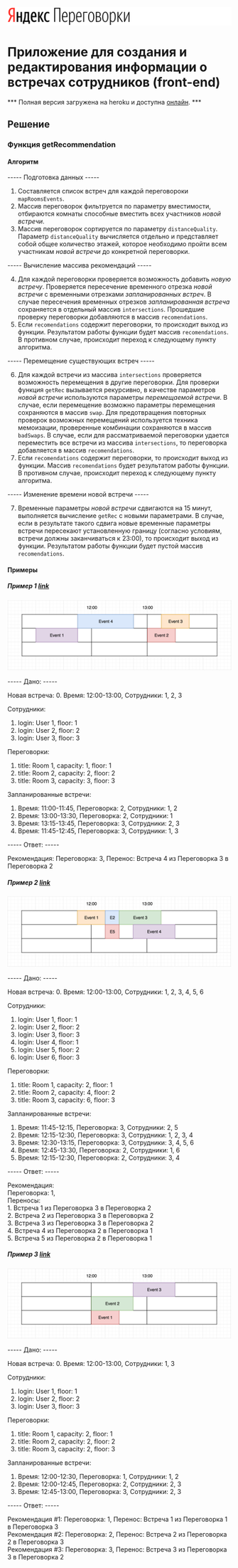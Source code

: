 ![Project Logo](https://github.com/mxmknnv/shri-2018-entrance-task-3/blob/master/screenshots/logo.png)
# Приложение для создания и редактирования информации о встречах сотрудников (front-end)
*** Полная версия загружена на heroku и доступна [онлайн](https://shri-2018.herokuapp.com/). ***

## Решение

### Функция getRecommendation

#### Алгоритм

----- Подготовка данных -----

1. Составляется список встреч для каждой переговороки `mapRoomsEvents`.
2. Массив переговорок фильтруется по параметру вместимости, отбираются комнаты способные вместить всех участников *новой встречи*.
3. Массив переговорок сортируется по параметру `distanceQuality`. Параметр `distanceQuality` вычисляется отдельно и представляет собой общее количество этажей, которое необходимо пройти всем участникам *новой встречи* до конкретной переговорки.

----- Вычисление массива рекомендаций -----

4. Для каждой переговорки проверяется возможность добавить *новую встречу*. Проверяется пересечение временного отрезка *новой встречи* с временными отрезками *запланированных встреч*. В случае пересечения временных отрезков *запланированная встреча* сохраняется в отдельный массив `intersections`. Прошедшие проверку переговорки добавляются в массив `recomendations`. 
5. Если `recomendations` содержит переговорки, то происходит выход из функции. Результатом работы функции будет массив `recomendations`. В противном случае, происходит переход к следующему пункту алгоритма.

----- Перемещение существующих встреч -----

6. Для каждой встречи из массива `intersections` проверяется возможность перемещения в другие переговорки. Для проверки функция `getRec` вызывается рекурсивно, в качестве параметров *новой встречи* используются параметры *перемещаемой встречи*. В случае, если перемещение возможно параметры перемещения сохраняются в массив `swap`. Для предотвращения повторных проверок возможных перемещений используется техника мемоизации, проверенные комбинации сохраняются в массив `badSwaps`. В случае, если для рассматриваемой переговорки удается переместить все встречи из массива `intersections`, то переговорка добавляется в массив `recomendations`.
7. Если `recomendations` содержит переговорки, то происходит выход из функции. Массив `recomendations` будет результатом работы функции. В противном случае, происходит переход к следующему пункту алгоритма.

----- Изменение времени новой встречи -----

7. Временные параметры *новой встречи* сдвигаются на 15 минут, выполняется вычисление `getRec` с новыми параметрами. В случае, если в результате такого сдвига новые временные параметры встречи пересекают установленную границу (согласно условиям, встречи должны заканчиваться к 23:00), то происходит выход из функции. Результатом работы функции будет пустой массив `recomendations`.

#### Примеры

##### Пример 1 [link](https://github.com/mxmknnv/shri-2018-entrance-task-3/blob/41feff200c4dbbb4d15024618c5355400b89bae4/tests/getRecommendation.test.js#L190)

![Example3](https://github.com/mxmknnv/shri-2018-entrance-task-3/blob/master/screenshots/example1.png)

----- Дано: -----

Новая встреча:
0. Время: 12:00-13:00, Сотрудники: 1, 2, 3

Сотрудники:
1. login: User 1, floor: 1
2. login: User 2, floor: 2
3. login: User 3, floor: 3

Переговорки:
1. title: Room 1, capacity: 1, floor: 1
2. title: Room 2, capacity: 2, floor: 2
3. title: Room 3, capacity: 3, floor: 3

Запланированные встречи:
1. Время: 11:00-11:45, Переговорка: 2, Сотрудники: 1, 2
2. Время: 13:00-13:30, Переговорка: 2, Сотрудники: 1
3. Время: 13:15-13:45, Переговорка: 3, Сотрудники: 2, 3
4. Время: 11:45-12:45, Переговорка: 3, Сотрудники: 1, 3

----- Ответ: -----

Рекомендация: Переговорка: 3, Перенос: Встреча 4 из Переговорка 3 в Переговорка 2

##### Пример 2 [link](https://github.com/mxmknnv/shri-2018-entrance-task-3/blob/41feff200c4dbbb4d15024618c5355400b89bae4/tests/getRecommendation.test.js#L260)

![Example3](https://github.com/mxmknnv/shri-2018-entrance-task-3/blob/master/screenshots/example2.png)

----- Дано: -----

Новая встреча:
0. Время: 12:00-13:00, Сотрудники: 1, 2, 3, 4, 5, 6

Сотрудники:
1. login: User 1, floor: 1
2. login: User 2, floor: 2
3. login: User 3, floor: 3
4. login: User 4, floor: 1
5. login: User 5, floor: 2
6. login: User 6, floor: 3

Переговорки:
1. title: Room 1, capacity: 2, floor: 1
2. title: Room 2, capacity: 4, floor: 2
3. title: Room 3, capacity: 6, floor: 3

Запланированные встречи:
1. Время: 11:45-12:15, Переговорка: 3, Сотрудники: 2, 5
2. Время: 12:15-12:30, Переговорка: 3, Сотрудники: 1, 2, 3, 4
3. Время: 12:30-13:15, Переговорка: 3, Сотрудники: 3, 4, 5, 6
4. Время: 12:45-13:30, Переговорка: 2, Сотрудники: 1, 6
5. Время: 12:15-12:30, Переговорка: 2, Сотрудники: 3, 4

----- Ответ: -----

Рекомендация:  
  Переговорка: 1,<br/>
  Переносы:<br/>
    1. Встреча 1 из Переговорка 3 в Переговорка 2<br/>
    2. Встреча 2 из Переговорка 3 в Переговорка 2<br/>
    3. Встреча 3 из Переговорка 3 в Переговорка 2<br/>
    4. Встреча 4 из Переговорка 2 в Переговорка 1<br/>
    5. Встреча 5 из Переговорка 2 в Переговорка 1<br/>

##### Пример 3 [link](https://github.com/mxmknnv/shri-2018-entrance-task-3/blob/41feff200c4dbbb4d15024618c5355400b89bae4/tests/getRecommendation.test.js#L362)

![Example3](https://github.com/mxmknnv/shri-2018-entrance-task-3/blob/master/screenshots/example3.png)

----- Дано: -----

Новая встреча:
0. Время: 12:00-13:00, Сотрудники: 1, 3

Сотрудники:
1. login: User 1, floor: 1
2. login: User 2, floor: 2
3. login: User 3, floor: 3

Переговорки:
1. title: Room 1, capacity: 2, floor: 1
2. title: Room 2, capacity: 2, floor: 2
3. title: Room 3, capacity: 2, floor: 3

Запланированные встречи:
1. Время: 12:00-12:30, Переговорка: 1, Сотрудники: 1, 2
2. Время: 12:00-12:45, Переговорка: 2, Сотрудники: 2, 3
3. Время: 12:45-13:00, Переговорка: 3, Сотрудники: 2, 3

----- Ответ: -----

Рекомендация #1: Переговорка: 1, Перенос: Встреча 1 из Переговорка 1 в Переговорка 3<br/>
Рекомендация #2: Переговорка: 2, Перенос: Встреча 2 из Переговорка 2 в Переговорка 3<br/>
Рекомендация #3: Переговорка: 3, Перенос: Встреча 3 из Переговорка 3 в Переговорка 2<br/>
